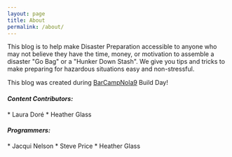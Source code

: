 ```yaml
---
layout: page
title: About
permalink: /about/
---
```


This blog is to help make Disaster Preparation accessible to anyone who may not believe they have the time, money, or motivation to assemble a disaster "Go Bag" or a "Hunker Down Stash". We give you tips and tricks to make preparing for hazardous situations easy and non-stressful.

This blog was created during [BarCampNola9](http://barcampnola.com/) Build Day!

<h4><b><i>Content Contributors:</i></b></h4>
* Laura Dor&eacute;
* Heather Glass

<h4><b><i>Programmers:</i></b><br/></h4>
* Jacqui Nelson
* Steve Price
* Heather Glass